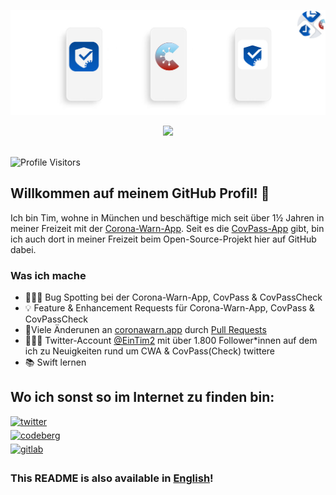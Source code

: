 ![Header](assets/Header.jpg "CovPass, Corona-Warn-App & CovPassCheck")

<div align="center"> <img src="https://github-readme-stats.vercel.app/api?username=Ein-Tim&show_icons=true&theme=white&include_all_commits=true"></div align="center"><br>

![Profile Visitors](https://komarev.com/ghpvc/?username=Ein-Tim)

## Willkommen auf meinem GitHub Profil! 👋

Ich bin Tim, wohne in München und beschäftige mich seit über 1½ Jahren in meiner Freizeit mit der [Corona-Warn-App](https://www.coronawarn.app/de).
Seit es die [CovPass-App](https://digitaler-impfnachweis-app.de) gibt, bin ich auch dort in meiner Freizeit beim Open-Source-Projekt hier auf GitHub dabei.

### Was ich mache

- 👨🏻‍💻 Bug Spotting bei der Corona-Warn-App, CovPass & CovPassCheck
- 💡 Feature & Enhancement Requests für Corona-Warn-App, CovPass & CovPassCheck
- 🔨Viele Änderunen an [coronawarn.app](https://www.coronawarn.app) durch [Pull Requests](https://github.com/corona-warn-app/cwa-website/pulls?q=is%3Apr+author%3AEin-Tim)
- 💁🏻‍♂️ Twitter-Account [@EinTim2](https://twitter.com/EinTim2) mit über 1.800 Follower*innen auf dem ich zu Neuigkeiten rund um CWA & CovPass(Check) twittere
- 📚 Swift lernen

## Wo ich sonst so im Internet zu finden bin:

<a href="https://twitter.com/EinTim2" target="_blank">
<img src=https://img.shields.io/badge/twitter-%2300acee.svg?&style=for-the-badge&logo=twitter&logoColor=white width=125 alt=twitter style="margin-bottom: 5px;" /></a><br>

<a href="https://codeberg.org/Ein-Tim" target="_blank">
<img src=https://user-images.githubusercontent.com/67682506/114096263-c8806d00-98be-11eb-8357-b051c807bd39.png width=125&style=for-the-badge&logo=Codeberg&logoColor=white alt=codeberg style="margin-bottom: 5px;" /></a><br>

<a href="https://gitlab.com/Ein-Tim" target="_blank">
<img src=https://user-images.githubusercontent.com/67682506/113917166-28a0e180-97e1-11eb-9533-565aac271eef.png width=123&style=for-the-badge&logo=GitLab&logoColor=white alt=gitlab style="margin-bottom: 5px;" /></a>

### This README is also available in [English](README_EN.md)!
